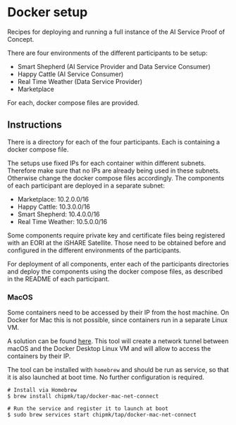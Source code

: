 # Docker setup

Recipes for deploying and running a full instance of the AI Service Proof of Concept.

There are four environments of the different participants to be setup: 
* Smart Shepherd (AI Service Provider and Data Service Consumer)
* Happy Cattle (AI Service Consumer)
* Real Time Weather (Data Service Provider)
* Marketplace

For each, docker compose files are provided.


## Instructions

There is a directory for each of the four participants. Each is containing a docker compose file.

The setups use fixed IPs for each container within different subnets. Therefore make sure 
that no IPs are already being used in these subnets. Otherwise change the docker compose files accordingly. 
The components of each participant are deployed in a separate subnet:
* Marketplace: 10.2.0.0/16
* Happy Cattle: 10.3.0.0/16
* Smart Shepherd: 10.4.0.0/16
* Real Time Weather: 10.5.0.0/16

Some components require private key and certificate files being registered with an EORI at the 
iSHARE Satellite. Those need to be obtained before and configured in the different environments of the 
participants.

For deployment of all components, enter each of the participants directories and deploy the components 
using the docker compose files, as described in the README of each participant.


### MacOS

Some containers need to be accessed by their IP from the host machine. On Docker for Mac this 
is not possible, since containers run in a separate Linux VM.

A solution can be found [here](https://github.com/chipmk/docker-mac-net-connect). This tool will 
create a network tunnel between macOS and the Docker Desktop Linux VM and will allow to access the 
containers by their IP. 

The tool can be installed with `homebrew` and should be run as service, so that it is also launched 
at boot time. No further configuration is required.

```shell
# Install via Homebrew
$ brew install chipmk/tap/docker-mac-net-connect

# Run the service and register it to launch at boot
$ sudo brew services start chipmk/tap/docker-mac-net-connect
```

